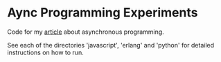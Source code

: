 # Aync Programming Experiments

Code for my [article](https://medium.com/@emanuelgeromin/asynchronous-programming-and-microservices-javascript-erlang-and-python-with-rabbitmq-celery-e57c0bb27079)
about asynchronous programming. 

See each of the directories 'javascript', 'erlang' and 'python' for detailed instructions on how to run.

